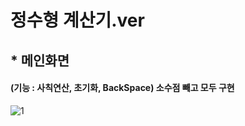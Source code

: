 # 정수형 계산기.ver
## * 메인화면 
#### (기능 : 사칙연산, 초기화, BackSpace) 소수점 빼고 모두 구현

![1](https://user-images.githubusercontent.com/37132897/154781080-9204b1f4-8602-4cc0-934d-f13b225d3020.png)
